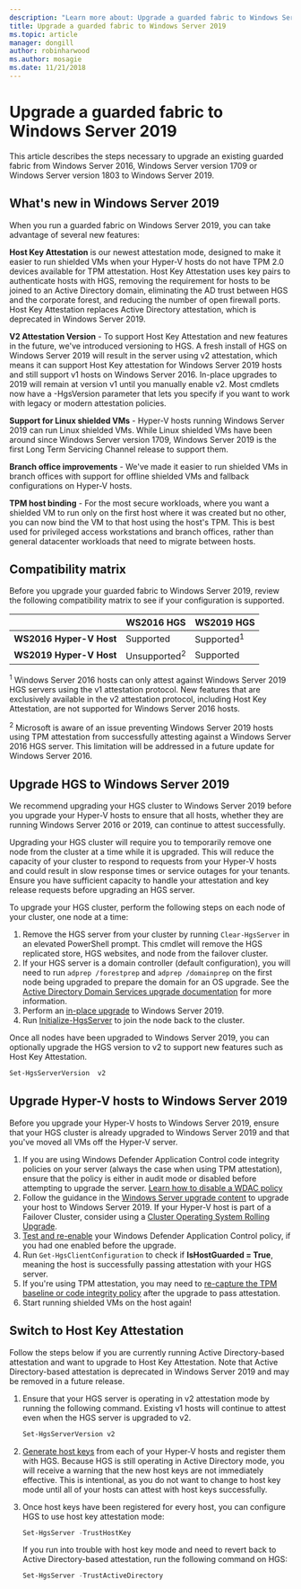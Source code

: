 ```yaml
---
description: "Learn more about: Upgrade a guarded fabric to Windows Server 2019"
title: Upgrade a guarded fabric to Windows Server 2019
ms.topic: article
manager: dongill
author: robinharwood
ms.author: mosagie
ms.date: 11/21/2018
---
```


# Upgrade a guarded fabric to Windows Server 2019

This article describes the steps necessary to upgrade an existing guarded fabric from Windows Server 2016, Windows Server version 1709 or Windows Server version 1803 to Windows Server 2019.

## What's new in Windows Server 2019

When you run a guarded fabric on Windows Server 2019, you can take advantage of several new features:

**Host Key Attestation** is our newest attestation mode, designed to make it easier to run shielded VMs when your Hyper-V hosts do not have TPM 2.0 devices available for TPM attestation. Host Key Attestation uses key pairs to authenticate hosts with HGS, removing the requirement for hosts to be joined to an Active Directory domain, eliminating the AD trust between HGS and the corporate forest, and reducing the number of open firewall ports. Host Key Attestation replaces Active Directory attestation, which is deprecated in Windows Server 2019.

**V2 Attestation Version** - To support Host Key Attestation and new features in the future, we've introduced versioning to HGS. A fresh install of HGS on Windows Server 2019 will result in the server using v2 attestation, which means it can support Host Key attestation for Windows Server 2019 hosts and still support v1 hosts on Windows Server 2016. In-place upgrades to 2019 will remain at version v1 until you manually enable v2. Most cmdlets now have a -HgsVersion parameter that lets you specify if you want to work with legacy or modern attestation policies.

**Support for Linux shielded VMs** - Hyper-V hosts running Windows Server 2019 can run Linux shielded VMs. While Linux shielded VMs have been around since Windows Server version 1709, Windows Server 2019 is the first Long Term Servicing Channel release to support them.

**Branch office improvements** - We've made it easier to run shielded VMs in branch offices with support for offline shielded VMs and fallback configurations on Hyper-V hosts.

**TPM host binding** - For the most secure workloads, where you want a shielded VM to run only on the first host where it was created but no other, you can now bind the VM to that host using the host's TPM. This is best used for privileged access workstations and branch offices, rather than general datacenter workloads that need to migrate between hosts.

## Compatibility matrix

Before you upgrade your guarded fabric to Windows Server 2019, review the following compatibility matrix to see if your configuration is supported.

|  | WS2016 HGS | WS2019 HGS|
|---|---|---|
|**WS2016 Hyper-V Host** | Supported | Supported<sup>1</sup>|
|**WS2019 Hyper-V Host** | Unsupported<sup>2</sup> | Supported|

<sup>1</sup> Windows Server 2016 hosts can only attest against Windows Server 2019 HGS servers using the v1 attestation protocol. New features that are exclusively available in the v2 attestation protocol, including Host Key Attestation, are not supported for Windows Server 2016 hosts.

<sup>2</sup> Microsoft is aware of an issue preventing Windows Server 2019 hosts using TPM attestation from successfully attesting against a Windows Server 2016 HGS server. This limitation will be addressed in a future update for Windows Server 2016.

## Upgrade HGS to Windows Server 2019

We recommend upgrading your HGS cluster to Windows Server 2019 before you upgrade your Hyper-V hosts to ensure that all hosts, whether they are running Windows Server 2016 or 2019, can continue to attest successfully.

Upgrading your HGS cluster will require you to temporarily remove one node from the cluster at a time while it is upgraded. This will reduce the capacity of your cluster to respond to requests from your Hyper-V hosts and could result in slow response times or service outages for your tenants. Ensure you have sufficient capacity to handle your attestation and key release requests before upgrading an HGS server.

To upgrade your HGS cluster, perform the following steps on each node of your cluster, one node at a time:

1.  Remove the HGS server from your cluster by running `Clear-HgsServer` in an elevated PowerShell prompt. This cmdlet will remove the HGS replicated store, HGS websites, and node from the failover cluster.
2.  If your HGS server is a domain controller (default configuration), you will need to run `adprep /forestprep` and `adprep /domainprep` on the first node being upgraded to prepare the domain for an OS upgrade. See the [Active Directory Domain Services upgrade documentation](../../identity/ad-ds/deploy/upgrade-domain-controllers.md#supported-in-place-upgrade-paths) for more information.
3.  Perform an [in-place upgrade](../../get-started/install-upgrade-migrate.md) to Windows Server 2019.
4.  Run [Initialize-HgsServer](guarded-fabric-configure-additional-hgs-nodes.md) to join the node back to the cluster.

Once all nodes have been upgraded to Windows Server 2019, you can optionally upgrade the HGS version to v2 to support new features such as Host Key Attestation.

```powershell
Set-HgsServerVersion  v2
```

## Upgrade Hyper-V hosts to Windows Server 2019

Before you upgrade your Hyper-V hosts to Windows Server 2019, ensure that your HGS cluster is already upgraded to Windows Server 2019 and that you've moved all VMs off the Hyper-V server.

1.  If you are using Windows Defender Application Control code integrity policies on your server (always the case when using TPM attestation), ensure that the policy is either in audit mode or disabled before attempting to upgrade the server. [Learn how to disable a WDAC policy](/windows/security/threat-protection/windows-defender-application-control/disable-windows-defender-application-control-policies)
2.  Follow the guidance in the [Windows Server upgrade content](../../get-started/upgrade-overview.md) to upgrade your host to Windows Server 2019. If your Hyper-V host is part of a Failover Cluster, consider using a [Cluster Operating System Rolling Upgrade](../../failover-clustering/Cluster-Operating-System-Rolling-Upgrade.md).
3.  [Test and re-enable](/windows/security/threat-protection/windows-defender-application-control/audit-windows-defender-application-control-policies) your Windows Defender Application Control policy, if you had one enabled before the upgrade.
4.  Run `Get-HgsClientConfiguration` to check if **IsHostGuarded = True**, meaning the host is successfully passing attestation with your HGS server.
5.  If you're using TPM attestation, you may need to [re-capture the TPM baseline or code integrity policy](guarded-fabric-add-host-information-for-tpm-trusted-attestation.md) after the upgrade to pass attestation.
6.  Start running shielded VMs on the host again!

## Switch to Host Key Attestation

Follow the steps below if you are currently running Active Directory-based attestation and want to upgrade to Host Key Attestation. Note that Active Directory-based attestation is deprecated in Windows Server 2019 and may be removed in a future release.

1.  Ensure that your HGS server is operating in v2 attestation mode by running the following command. Existing v1 hosts will continue to attest even when the HGS server is upgraded to v2.

    ```powershell
    Set-HgsServerVersion v2
    ```

2.  [Generate host keys](guarded-fabric-create-host-key.md) from each of your Hyper-V hosts and register them with HGS. Because HGS is still operating in Active Directory mode, you will receive a warning that the new host keys are not immediately effective. This is intentional, as you do not want to change to host key mode until all of your hosts can attest with host keys successfully.

3.  Once host keys have been registered for every host, you can configure HGS to use host key attestation mode:

    ```powershell
    Set-HgsServer -TrustHostKey
    ```

    If you run into trouble with host key mode and need to revert back to Active Directory-based attestation, run the following command on HGS:

    ```powershell
    Set-HgsServer -TrustActiveDirectory
    ```
